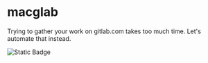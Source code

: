 # macglab

Trying to gather your work on gitlab.com takes too much time. Let's automate that instead.

![Static Badge](https://img.shields.io/badge/version-0.0.0-66023c)
